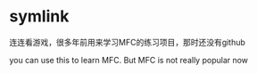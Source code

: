 # symlink
连连看游戏，很多年前用来学习MFC的练习项目，那时还没有github

you can use this to learn MFC. But MFC is not really popular now
